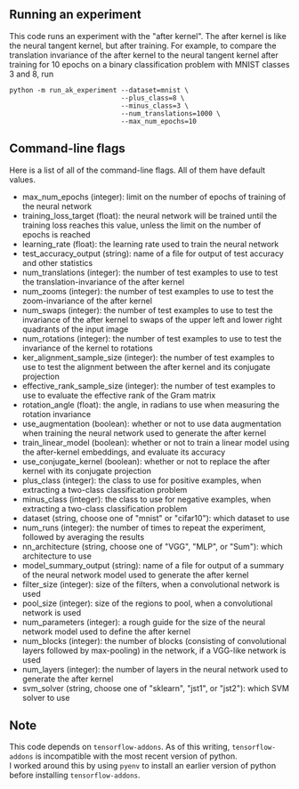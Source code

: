 ## Running an experiment
This code runs an experiment with the "after kernel".  The after kernel is like the neural tangent kernel, but after training.  For example, to compare the translation invariance of the after kernel to the neural tangent kernel after training for 10 epochs on a binary classification problem with MNIST classes 3 and 8, run

```
python -m run_ak_experiment --dataset=mnist \
                            --plus_class=8 \
                            --minus_class=3 \
                            --num_translations=1000 \
                            --max_num_epochs=10
```

## Command-line flags
Here is a list of all of the command-line flags.  All of them have default 
values.

- max_num_epochs (integer): limit on the number of epochs of training of the neural network
- training_loss_target (float): the neural network will be trained until the training loss reaches this value, unless the limit on the number of epochs is reached
- learning_rate (float): the learning rate used to train the neural network
- test_accuracy_output (string): name of a file for output of test accuracy and other statistics
- num_translations (integer): the number of test examples to use to test the translation-invariance of the after kernel
- num_zooms (integer): the number of test examples to use to test the zoom-invariance of the after kernel
- num_swaps (integer): the number of test examples to use to test the invariance of the after kernel to swaps of the upper left and lower right quadrants of the input image
- num_rotations (integer): the number of test examples to use to test the invariance of the kernel to rotations
- ker_alignment_sample_size (integer): the number of test examples to use to test the alignment between the after kernel and its conjugate projection
- effective_rank_sample_size (integer): the number of test examples to use to evaluate the effective rank of the Gram matrix
- rotation_angle (float): the angle, in radians to use when measuring the rotation invariance
- use_augmentation (boolean): whether or not to use data augmentation when training the neural network used to generate the after kernel
- train_linear_model (boolean): whether or not to train a linear model using the after-kernel embeddings, and evaluate its accuracy
- use_conjugate_kernel (boolean): whether or not to replace the after kernel with its conjugate projection
- plus_class (integer): the class to use for positive examples, when extracting a two-class classification problem
- minus_class (integer): the class to use for negative examples, when extracting a two-class classification problem
- dataset (string, choose one of "mnist" or "cifar10"): which dataset to use
- num_runs (integer): the number of times to repeat the experiment, followed by averaging the results
- nn_architecture (string, choose one of "VGG", "MLP", or "Sum"): which architecture to use
- model_summary_output (string): name of a file for output of a summary of the neural network model used to generate the after kernel
- filter_size (integer): size of the filters, when a convolutional network is used
- pool_size (integer): size of the regions to pool, when a convolutional network is used
- num_parameters (integer): a rough guide for the size of the neural network model used to define the after kernel
- num_blocks (integer): the number of blocks (consisting of convolutional layers followed by max-pooling) in the network, if a VGG-like network is used
- num_layers (integer): the number of layers in the neural network used to generate the after kernel
- svm_solver (string, choose one of "sklearn", "jst1", or "jst2"): which SVM solver to use

## Note
This code depends on `tensorflow-addons`.  As of this writing, 
`tensorflow-addons` is incompatible with the most recent version of python.  
I worked around this by using `pyenv` to install an earlier version of python 
before installing `tensorflow-addons`.
